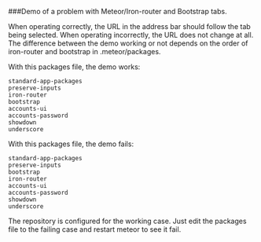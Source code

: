 ###Demo of a problem with Meteor/Iron-router and Bootstrap tabs. 

When operating correctly, the URL in the address bar should follow the tab being selected. When operating incorrectly, the URL does not change at all. The difference between the demo working or not depends on the order of iron-router and bootstrap in .meteor/packages.

With this packages file, the demo works:

	standard-app-packages
	preserve-inputs
	iron-router
	bootstrap
	accounts-ui
	accounts-password
	showdown
	underscore

With this packages file, the demo fails:

	standard-app-packages
	preserve-inputs
	bootstrap
	iron-router
	accounts-ui
	accounts-password
	showdown
	underscore

The repository is configured for the working case. Just edit the packages file to the failing case and restart meteor to see it fail.
